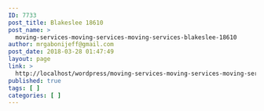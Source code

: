 ```yaml
---
ID: 7733
post_title: Blakeslee 18610
post_name: >
  moving-services-moving-services-moving-services-blakeslee-18610
author: mrgabonijeff@gmail.com
post_date: 2018-03-28 01:47:49
layout: page
link: >
  http://localhost/wordpress/moving-services-moving-services-moving-services-blakeslee-18610/
published: true
tags: [ ]
categories: [ ]
---
```

